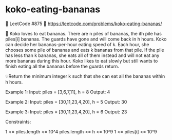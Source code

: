 # koko-eating-bananas

📍 LeetCode #875
🔗 https://leetcode.com/problems/koko-eating-bananas/

🐒 Koko loves to eat bananas. There are n piles of bananas, the ith pile has piles[i] bananas. 
The guards have gone and will come back in h hours.
Koko can decide her bananas-per-hour eating speed of k. Each hour, she chooses some pile of
bananas and eats k bananas from that pile. If the pile has less than k bananas, she eats all 
of them instead and will not eat any more bananas during this hour.
Koko likes to eat slowly but still wants to finish eating all the bananas before the guards 
return.

💡Return the minimum integer k such that she can eat all the bananas within h hours.

Example 1:
Input: piles = [3,6,7,11], h = 8
Output: 4

Example 2:
Input: piles = [30,11,23,4,20], h = 5
Output: 30

Example 3:
Input: piles = [30,11,23,4,20], h = 6
Output: 23
 

Constraints:

1 <= piles.length <= 10^4
piles.length <= h <= 10^9
1 <= piles[i] <= 10^9
